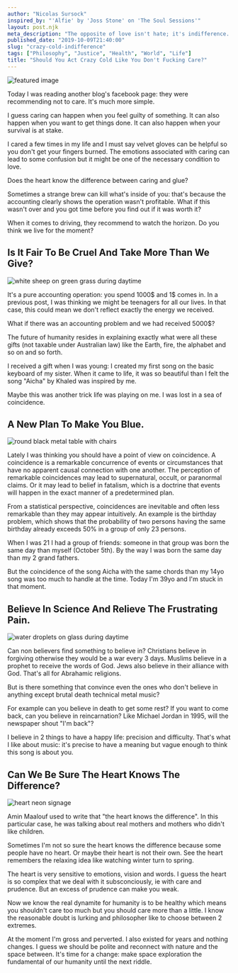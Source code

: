 ```yaml
---
author: "Nicolas Sursock"
inspired_by: "'Alfie' by 'Joss Stone' on 'The Soul Sessions'"
layout: post.njk
meta_description: "The opposite of love isn't hate; it's indifference. Caring has a price but what I've learned is that it's the only way to learn something."
published_date: "2019-10-09T21:40:00"
slug: "crazy-cold-indifference"
tags: ["Philosophy", "Justice", "Health", "World", "Life"]
title: "Should You Act Crazy Cold Like You Don't Fucking Care?"
---
```


![featured image](https://images.unsplash.com/photo-1617080090911-91409e3496ad?ixlib=rb-4.0.3&ixid=MnwxMjA3fDB8MHxwaG90by1wYWdlfHx8fGVufDB8fHx8&auto=format&fit=crop)

Today I was reading another blog's facebook page: they were recommending not to care. It's much more simple.

I guess caring can happen when you feel guilty of something. It can also happen when you want to get things done. It can also happen when your survival is at stake.

I cared a few times in my life and I must say velvet gloves can be helpful so you don't get your fingers burned. The emotions associated with caring can lead to some confusion but it might be one of the necessary condition to love.

Does the heart know the difference between caring and glue?

Sometimes a strange brew can kill what's inside of you: that's because the accounting clearly shows the operation wasn't profitable. What if this wasn't over and you got time before you find out if it was worth it?

When it comes to driving, they recommend to watch the horizon. Do you think we live for the moment?

## Is It Fair To Be Cruel And Take More Than We Give?

![white sheep on green grass during daytime](https://images.unsplash.com/photo-1484557985045-edf25e08da73?ixlib=rb-4.0.3&ixid=MnwxMjA3fDB8MHxwaG90by1wYWdlfHx8fGVufDB8fHx8&auto=format&fit=crop&q=80&w=800&h=600)

It's a pure accounting operation: you spend 1000$ and 1$ comes in. In a previous post, I was thinking we might be teenagers for all our lives. In that case, this could mean we don't reflect exactly the energy we received.

What if there was an accounting problem and we had received 5000$?

The future of humanity resides in explaining exactly what were all these gifts (not taxable under Australian law) like the Earth, fire, the alphabet and so on and so forth.

I received a gift when I was young: I created my first song on the basic keyboard of my sister. When it came to life, it was so beautiful than I felt the song "Aicha" by Khaled was inspired by me.

Maybe this was another trick life was playing on me. I was lost in a sea of coincidence.

## A New Plan To Make You Blue.

![round black metal table with chairs](https://images.unsplash.com/photo-1520176501380-9a174bf7c783?ixlib=rb-4.0.3&ixid=MnwxMjA3fDB8MHxwaG90by1wYWdlfHx8fGVufDB8fHx8&auto=format&fit=crop&q=80&w=800&h=600)

Lately I was thinking you should have a point of view on coincidence. A coincidence is a remarkable concurrence of events or circumstances that have no apparent causal connection with one another. The perception of remarkable coincidences may lead to supernatural, occult, or paranormal claims. Or it may lead to belief in fatalism, which is a doctrine that events will happen in the exact manner of a predetermined plan.

From a statistical perspective, coincidences are inevitable and often less remarkable than they may appear intuitively. An example is the birthday problem, which shows that the probability of two persons having the same birthday already exceeds 50% in a group of only 23 persons.

When I was 21 I had a group of friends: someone in that group was born the same day than myself (October 5th). By the way I was born the same day than my 2 grand fathers.

But the coincidence of the song Aicha with the same chords than my 14yo song was too much to handle at the time. Today I'm 39yo and I'm stuck in that moment.

## Believe In Science And Relieve The Frustrating Pain.

![water droplets on glass during daytime](https://images.unsplash.com/photo-1628595351029-c2bf17511435?ixlib=rb-4.0.3&ixid=MnwxMjA3fDB8MHxwaG90by1wYWdlfHx8fGVufDB8fHx8&auto=format&fit=crop&q=80&w=800&h=600)

Can non believers find something to believe in? Christians believe in forgiving otherwise they would be a war every 3 days. Muslims believe in a prophet to receive the words of God. Jews also believe in their alliance with God. That's all for Abrahamic religions.

But is there something that convince even the ones who don't believe in anything except brutal death technical metal music?

For example can you believe in death to get some rest? If you want to come back, can you believe in reincarnation? Like Michael Jordan in 1995, will the newspaper shout "I'm back"?

I believe in 2 things to have a happy life: precision and difficulty. That's what I like about music: it's precise to have a meaning but vague enough to think this song is about you.

## Can We Be Sure The Heart Knows The Difference?

![heart neon signage](https://images.unsplash.com/photo-1543121955-8dfb9e9e255f?ixlib=rb-4.0.3&ixid=MnwxMjA3fDB8MHxwaG90by1wYWdlfHx8fGVufDB8fHx8&auto=format&fit=crop&q=80&w=800&h=600)

Amin Maalouf used to write that "the heart knows the difference". In this particular case, he was talking about real mothers and mothers who didn't like children.

Sometimes I'm not so sure the heart knows the difference because some people have no heart. Or maybe their heart is not their own. See the heart remembers the relaxing idea like watching winter turn to spring.

The heart is very sensitive to emotions, vision and words. I guess the heart is so complex that we deal with it subsconciously, ie with care and prudence. But an excess of prudence can make you weak.

Now we know the real dynamite for humanity is to be healthy which means you shouldn't care too much but you should care more than a little. I know the reasonable doubt is lurking and philosopher like to choose between 2 extremes.

At the moment I'm gross and perverted. I also existed for years and nothing changes. I guess we should be polite and reconnect with nature and the space between. It's time for a change: make space exploration the fundamental of our humanity until the next riddle. 